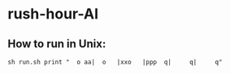 # rush-hour-AI

## How to run in Unix:
`sh run.sh print "  o aa|  o   |xxo   |ppp  q|     q|     q"`

